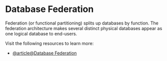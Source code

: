 # Database Federation

Federation (or functional partitioning) splits up databases by function. The federation architecture makes several distinct physical databases appear as one logical database to end-users.

Visit the following resources to learn more:

- [@article@Database Federation](https://dev.to/karanpratapsingh/system-design-the-complete-course-10fo#database-federation)
